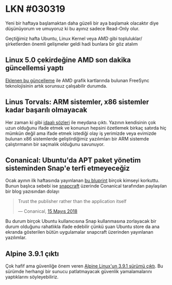 ---
---

# LKN #030319

Yeni bir haftaya başlamaktan daha güzeli bir aya başlamak olacaktır diye
düşünüyorum ve umuyoruz ki bu ayınız sadece Read-Only olur.

Geçtiğimiz hafta Ubuntu, Linux Kernel veya AMD gibi topluluklar/şirketlerden
önemli gelişmeler geldi hadi bunlara bir göz atalım

## Linux 5.0 çekirdeğine AMD son dakika güncellemsi yaptı

[Eklenen bu güncelleme][son-dakika-amd-nin-linux-guncellemesi] ile AMD grafik
kartlarında bulunan FreeSync teknolojisinin artık sorunsuz çalışabilir durumda.

## Linus Torvals: ARM sistemler, x86 sistemler kadar başarılı olmayacak

Her zaman ki gibi [idaalı sözleri][linux-torvalds-in-arm-ve-x86-hakkinda-ki-yazisi]
ile meydana çıktı. Yazının kendisinin çok uzun olduğunu ifade etmek ve konunun
hepsini özetlemek birkaç satırda hiç mümkün değil ama ifade etmek istediği olay
iş yerimizde veya evimizde bulunan x86 sistemlerde geliştirdiğimiz yazılımları
bir ARM sistemde çalıştırmanın bir saçmalık olduğunu savunuyor.

## Conanical: Ubuntu'da APT paket yönetim sisteminden Snap'e terfi etmeyeceğiz

Ocak ayının ilk haftasında yayınlanan [bu bluprint](blueprints-launchpad-apt-to-snap)
birçok kimseyi korkuttu. Bunun başlıca sebebi ise [snapcraft](snapcraft-io)
üzerinde Conanical tarafından paylaşılan bir blog yazısından dolayı

> Trust the publisher rather than the application itself
>
> &mdash; Conanical, [15 Mayıs 2018][trust-and-security-in-the-snap-store]

Bu durum birçok Ubuntu kullanıcısına Snap kullanmasına zorlayacak bir durum
olduğunu rahatlıkla ifade edebilir çünkü şuan Ubuntu store da ana ekranda
gösterilen bütün uygulamalar snapcraft üzerinden yayınlanan yazılımlar.

## Alpine 3.9.1 çıktı

Çok hafif ama güvenliğe önem veren [Alpine Linux'un 3.9.1 sürümü çıktı][alpine-linux-3-9-1-surumu-cikti].
Bu sürümde herhangi bir sunucu patlatmayacak güvenlik yamalamalarını
yaptıklarını söyleyebiliriz.

[son-dakika-amd-nin-linux-guncellemesi]: https://lists.freedesktop.org/archives/dri-devel/2019-February/208820.html

[linux-torvalds-in-arm-ve-x86-hakkinda-ki-yazisi]: https://www.realworldtech.com/forum/?threadid=183440&curpostid=183486

[blueprints-launchpad-apt-to-snap]: https://blueprints.launchpad.net/ubuntu/+spec/package-management-default-snap
[snapcraft-io]: https://snapcraft.io
[trust-and-security-in-the-snap-store]: https://snapcraft.io/blog/trust-and-security-in-the-snap-store

[alpine-linux-3-9-1-surumu-cikti]: https://www.alpinelinux.org/posts/Alpine-3.9.1-released.html
